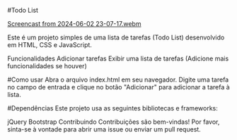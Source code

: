 #Todo List

[Screencast from 2024-06-02 23-07-17.webm](https://github.com/MaloneDev/todolist/assets/171465969/f099f365-d74f-478e-9d0e-b0d88702b906)



Este é um projeto simples de uma lista de tarefas (Todo List) desenvolvido em HTML, CSS e JavaScript.

Funcionalidades
Adicionar tarefas
Exibir uma lista de tarefas
(Adicione mais funcionalidades se houver)

#Como usar
Abra o arquivo index.html em seu navegador.
Digite uma tarefa no campo de entrada e clique no botão "Adicionar" para adicionar a tarefa à lista.

#Dependências
Este projeto usa as seguintes bibliotecas e frameworks:

jQuery
Bootstrap
Contribuindo
Contribuições são bem-vindas! Por favor, sinta-se à vontade para abrir uma issue ou enviar um pull request.

